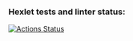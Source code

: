 ### Hexlet tests and linter status:
[![Actions Status](https://github.com/infl4me/php-project-lvl3/workflows/hexlet-check/badge.svg)](https://github.com/infl4me/php-project-lvl3/actions)